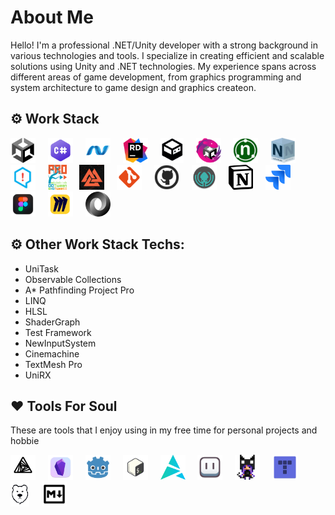 # About Me

Hello! I'm a professional .NET/Unity developer with a strong background in various technologies and tools. I specialize in creating efficient and scalable solutions using Unity and .NET technologies. My experience spans across different areas of game development, from graphics programming and system architecture to game design and graphics createon.

## ⚙️ Work Stack
<div align="left">
  <img src="https://github.com/FrancheskoDown/FrancheskoDown/blob/main/unity-game-engine-icon.png" height="40" alt="unity logo"  />
  <img width="12" />
  <img src="https://github.com/FrancheskoDown/FrancheskoDown/blob/main/C_Sharp_Logo_2023.svg.png" height="40" alt="csharp logo"  />
  <img width="12" />
  <img src="https://github.com/FrancheskoDown/FrancheskoDown/blob/main/dot_net_original_logo_icon_146546.png" height="40" alt="dotnetcore logo"  />
  <img width="12" />
  <img src="https://github.com/FrancheskoDown/FrancheskoDown/blob/main/JetBrains_Rider_Icon.svg.png" height="40" alt="jetbrains logo"  />
  <img width="12" />
  <img src="https://github.com/FrancheskoDown/FrancheskoDown/blob/main/VContainerLogo.png" height="40" alt="git logo"  />
  <img width="12" />
  <img src="https://github.com/FrancheskoDown/FrancheskoDown/blob/main/R3_Logo_512.png" height="40" alt="github logo"  />
  <img width="12" />
  <img src="https://github.com/FrancheskoDown/FrancheskoDown/blob/main/NUnitIcon.png" height="40" alt="jira logo"  />
  <img width="12" />
  <img src="https://github.com/FrancheskoDown/FrancheskoDown/blob/main/nsubstitute-100x100.png" height="40" alt="jira logo"  />
  <img width="12" />
  <img src="https://github.com/FrancheskoDown/FrancheskoDown/blob/main/25584770.png" height="40" alt="jira logo"  />
  <img width="12" />
  <img src="https://github.com/FrancheskoDown/FrancheskoDown/blob/main/dotweenpro_hotweenv2.png" height="40" alt="jira logo"  /> 
  <img width="12" />
  <img src="https://github.com/FrancheskoDown/FrancheskoDown/blob/main/b7674388-9e9a-4478-ae0e-8200e377a390.png" height="40" alt="jira logo"  />
  <img width="12" />
  <img src="https://github.com/FrancheskoDown/FrancheskoDown/blob/main/git-13.png" height="40" alt="jira logo"  />
  <img width="12" />
  <img src="https://github.com/FrancheskoDown/FrancheskoDown/blob/main/image_processing20220801-17461-14k82x3.png" height="40" alt="jira logo"  />
  <img width="12" />
  <img src="https://github.com/FrancheskoDown/FrancheskoDown/blob/main/gitkraken_94666.png" height="40" alt="jira logo"  />
  <img width="12" />
  <img src="https://github.com/FrancheskoDown/FrancheskoDown/blob/main/Notion_App_Logo-3954988654.png" height="40" alt="jira logo"  />
  <img width="12" />
  <img src="https://github.com/FrancheskoDown/FrancheskoDown/blob/main/jira-icon-512x512-z7na7dot.png" height="40" alt="jira logo"  />
  <img width="12" />
  <img src="https://github.com/FrancheskoDown/FrancheskoDown/blob/main/figma-2021-05-05.png" height="40" alt="jira logo"  />
  <img width="12" />
  <img src="https://github.com/FrancheskoDown/FrancheskoDown/blob/main/6299f743b04c5ae587c4119d-147489448.png" height="40" alt="jira logo"  />
  <img width="12" />
  <img src="https://github.com/FrancheskoDown/FrancheskoDown/blob/main/JSON_vector_logo.svg.png" height="40" alt="jira logo"  />
</div>

## ⚙️ Other Work Stack Techs: 

 - UniTask 
 - Observable Collections
 - A* Pathfinding Project Pro 
 - LINQ
 - HLSL
 - ShaderGraph 
 - Test Framework 
 - NewInputSystem 
 - Cinemachine
 - TextMesh Pro  
 - UniRX
   
## ❤️ Tools For Soul
These are tools that I enjoy using in my free time for personal projects and hobbie
<div align="left">
  <img src="https://github.com/FrancheskoDown/FrancheskoDown/blob/main/0_-P4Uxwbe26G850a_.png" height="40" alt="unity logo"  />
  <img width="12" />
  <img src="https://github.com/FrancheskoDown/FrancheskoDown/blob/main/20201104175104_obsidian%2Bicon%2Blight-595261333.png" height="40" alt="github logo"  />
  <img width="12" />
  <img src="https://github.com/FrancheskoDown/FrancheskoDown/blob/main/1200px-Godot_icon-3931823762.png" height="40" alt="csharp logo"  />
  <img width="12" />
  <img src="https://github.com/FrancheskoDown/FrancheskoDown/blob/main/bash.png" height="40" alt="dotnetcore logo"  />
  <img width="12" />
  <img src="https://github.com/FrancheskoDown/FrancheskoDown/blob/main/distributor-logo-artix-icon-1024x1024-lnyi7ica.png" height="40" alt="jetbrains logo"  />
  <img width="12" />
  <img src="https://github.com/FrancheskoDown/FrancheskoDown/blob/main/AsepriteSurIcon.png" height="40" alt="git logo"  />
  <img width="12" />
  <img src="https://github.com/FrancheskoDown/FrancheskoDown/blob/main/favicon.png" height="40" alt="github logo"  />
  <img width="12" />
  <img src="https://github.com/FrancheskoDown/FrancheskoDown/blob/main/tiled-icon-2029500242.png" height="40" alt="github logo"  />
  <img width="12" />
  <img src="https://github.com/FrancheskoDown/FrancheskoDown/blob/main/GitFlick.png" height="40" alt="github logo"  />
  <img width="12" />
  <img src="https://github.com/FrancheskoDown/FrancheskoDown/blob/main/image_processing20210616-14620-182gyed.png" height="40" alt="github logo"  />
</div>
